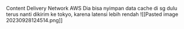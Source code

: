 Content Delivery Network AWS
Dia bisa nyimpan data cache di sg dulu terus nanti dikirim ke tokyo, karena latensi lebih rendah
![[Pasted image 20230928124514.png]]
